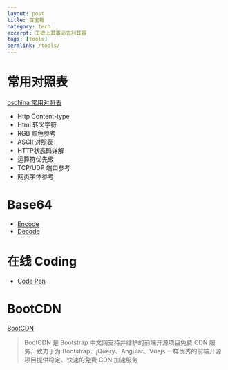 ```yaml
---
layout: post
title: 百宝箱
category: tech
excerpt: 工欲上其事必先利其器
tags: [tools]
permlink: /tools/
---
```


# 常用对照表
[oschina 常用对照表](http://tool.oschina.net/commons)

- Http Content-type
- Html 转义字符
- RGB 颜色参考
- ASCII 对照表
- HTTP状态码详解
- 运算符优先级
- TCP/UDP 端口参考
- 网页字体参考

# Base64
- [Encode](http://base64online.org/encode/)
- [Decode](http://base64online.org/decode/)

# 在线 Coding
- [Code Pen](https://codepen.io)

# BootCDN
[BootCDN](http://www.bootcdn.cn/)
> BootCDN 是 Bootstrap 中文网支持并维护的前端开源项目免费 CDN 服务，致力于为 Bootstrap、jQuery、Angular、Vuejs
一样优秀的前端开源项目提供稳定、快速的免费 CDN 加速服务